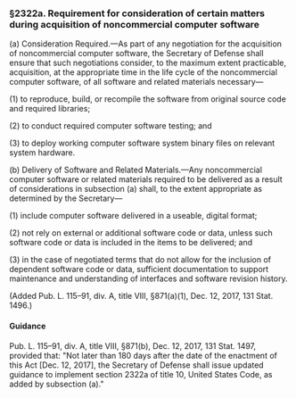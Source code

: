 ### §2322a. Requirement for consideration of certain matters during acquisition of noncommercial computer software ###

(a) Consideration Required.—As part of any negotiation for the acquisition of noncommercial computer software, the Secretary of Defense shall ensure that such negotiations consider, to the maximum extent practicable, acquisition, at the appropriate time in the life cycle of the noncommercial computer software, of all software and related materials necessary—

(1) to reproduce, build, or recompile the software from original source code and required libraries;

(2) to conduct required computer software testing; and

(3) to deploy working computer software system binary files on relevant system hardware.

(b) Delivery of Software and Related Materials.—Any noncommercial computer software or related materials required to be delivered as a result of considerations in subsection (a) shall, to the extent appropriate as determined by the Secretary—

(1) include computer software delivered in a useable, digital format;

(2) not rely on external or additional software code or data, unless such software code or data is included in the items to be delivered; and

(3) in the case of negotiated terms that do not allow for the inclusion of dependent software code or data, sufficient documentation to support maintenance and understanding of interfaces and software revision history.

(Added Pub. L. 115–91, div. A, title VIII, §871(a)(1), Dec. 12, 2017, 131 Stat. 1496.)

#### Guidance ####

Pub. L. 115–91, div. A, title VIII, §871(b), Dec. 12, 2017, 131 Stat. 1497, provided that: "Not later than 180 days after the date of the enactment of this Act [Dec. 12, 2017], the Secretary of Defense shall issue updated guidance to implement section 2322a of title 10, United States Code, as added by subsection (a)."